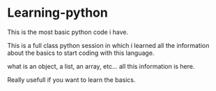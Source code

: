 # Learning-python
This is the most basic python code i have. 

This is a full class python session in which i learned all the information about the basics to start coding with this language. 

what is an object, a list, an array, etc... all this information is here. 

Really usefull if you want to learn the basics. 
